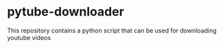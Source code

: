 # pytube-downloader
This repository contains a python script that can be used for downloading youtube videos
